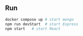 ## Run

```sh
docker compose up # start mongo
npm run devStart  # start Express
npm start   # start React
```